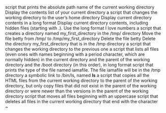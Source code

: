 script that prints the absolute path name of the current working directory
Display the contents list of your current directory
a script that changes the working directory to the user’s home directory
Display current directory contents in a long format
Display current directory contents, including hidden files (starting with .). Use the long format
I love numbers
a script that creates a directory named my_first_directory in the /tmp/ directory
Move the file betty from /tmp/ to /tmp/my_first_directory
Delete the file betty
Delete the directory my_first_directory that is in the /tmp directory
a script that changes the working directory to the previous one
a script that lists all files (even ones with names beginning with a period character, which are normally hidden) in the current directory and the parent of the working directory and the /boot directory (in this order), in long format
 script that prints the type of the file named iamafile. The file iamafile will be in the /tmp directory
 a symbolic link to /bin/ls, named __ls__
 a script that copies all the HTML files from the current working directory to the parent of the working directory, but only copy files that did not exist in the parent of the working directory or were newer than the versions in the parent of the working directory
 script that moves all files beginning with an uppercase
script that deletes all files in the current working directory that end with the character ~
